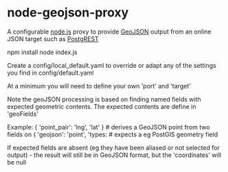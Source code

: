 # node-geojson-proxy

A configurable [node.js](https://nodejs.org/api/) proxy to provide [GeoJSON](https://geojson.org/) output from an online JSON target such as [PostgREST](https://postgrest.org/) 

npm install
node index.js

Create a config/local_default.yaml to override or adapt any of the settings you find in config/default.yaml

At a minimum you will need to define your own 'port' and 'target'

Note the geoJSON processing is based on finding named fields with expected geometric contents. The expected contents are define in 'geoFields'

Example:
{ 'point_pair': 'lng', 'lat' }  # derives a GeoJSON point from two fields on
{ 'geojson': 'point', 'types: # expects a eg PostGIS geometry field

If expected fields are absent (eg they have been aliased or not selected for output) - the result will still be in GeoJSON format, but the 'coordinates' will be null
